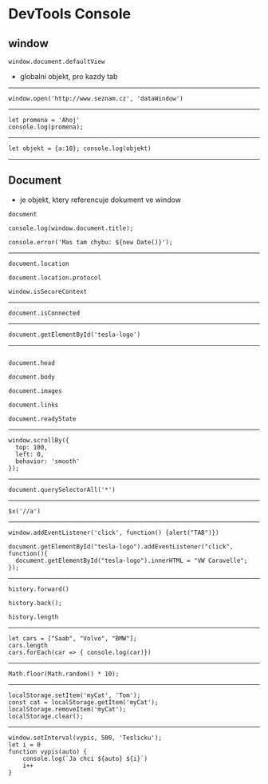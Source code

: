 # DevTools Console

## window

`window.document.defaultView`
- globalni objekt, pro kazdy tab

---

`window.open('http://www.seznam.cz', 'dataWindow')`

---

```
let promena = 'Ahoj'
console.log(promena);
```

---

`let objekt = {a:10}; console.log(objekt)`

---

## Document
- je objekt, ktery referencuje dokument ve window

`document`

`console.log(window.document.title);`

`console.error('Mas tam chybu: ${new Date()}');`

---

```
document.location

document.location.protocol

window.isSecureContext
```

---

`document.isConnected`

---

`document.getElementById('tesla-logo')`

---

```

document.head

document.body

document.images

document.links

document.readyState

```

---

```
window.scrollBy({
  top: 100,
  left: 0,
  behavior: 'smooth'
});
```
---

```document.querySelectorAll('*')```

---

```$x('//a')```

---

```window.addEventListener('click', function() {alert("TAB")})```

```
document.getElementById("tesla-logo").addEventListener("click", function(){
  document.getElementById("tesla-logo").innerHTML = "VW Caravelle";
});
```

---

```
history.forward()

history.back();

history.length

```

---

```
let cars = ["Saab", "Volvo", "BMW"];
cars.length
cars.forEach(car => { console.log(car)})

```

---

```
Math.floor(Math.random() * 10);
```

---

```
localStorage.setItem('myCat', 'Tom');
const cat = localStorage.getItem('myCat');
localStorage.removeItem('myCat');
localStorage.clear();

```

---

```
window.setInterval(vypis, 500, 'Teslicku');
let i = 0
function vypis(auto) {
    console.log(`Ja chci ${auto} ${i}`)
    i++
}
```

